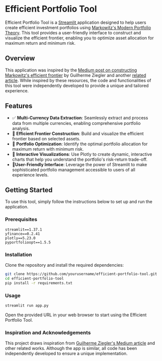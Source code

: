 # Efficient Portfolio Tool

Efficient Portfolio Tool is a [Streamlit ](https://streamlit.io/) application designed to help users create efficient investment portfolios using [Markowitz's Modern Portfolio Theory](https://en.wikipedia.org/wiki/Modern_portfolio_theory). This tool provides a user-friendly interface to construct and visualize the efficient frontier, enabling you to optimize asset allocation for maximum return and minimum risk.

## Overview

This application was inspired by the [Medium post on constructing Markowitz's efficient frontier](https://medium.com/@guilherme.ziegler/constructing-markowitzs-efficient-frontier-with-python-and-streamlit-f99a495fb74d) by Guilherme Ziegler and another [related article](https://medium.com/datadriveninvestor/coding-markowitzs-efficient-frontier-with-python-and-streamlit-97014e8cb06d). While inspired by these resources, the code and functionalities of this tool were independently developed to provide a unique and tailored experience.

## Features

- ✅ **Multi-Currency Data Extraction**: Seamlessly extract and process data from multiple currencies, enabling comprehensive portfolio analysis.
- 🔄 **Efficient Frontier Construction**: Build and visualize the efficient frontier based on selected assets.
- 🔄 **Portfolio Optimization**: Identify the optimal portfolio allocation for maximum return with minimum risk.
- 🔄 **Interactive Visualizations**: Use Plotly to create dynamic, interactive charts that help you understand the portfolio's risk-return trade-off.
- 🔄**User-Friendly Interface**: Leverage the power of Streamlit to make sophisticated portfolio management accessible to users of all experience levels.

## Getting Started

To use this tool, simply follow the instructions below to set up and run the application.

### Prerequisites

```
streamlit==1.37.1
yfinance==0.2.41
plotly==5.23.0
pyportfolioopt==1.5.5
```

### Installation

Clone the repository and install the required dependencies:

```bash
git clone https://github.com/yourusername/efficient-portfolio-tool.git
cd efficient-portfolio-tool
pip install -r requirements.txt
```

### Usage
```bash
streamlit run app.py
```

Open the provided URL in your web browser to start using the Efficient Portfolio Tool.

### Inspiration and Acknowledgements

This project draws inspiration from [Guilherme Ziegler's Medium article]((https://medium.com/@guilherme.ziegler/constructing-markowitzs-efficient-frontier-with-python-and-streamlit-f99a495fb74d)) and other related works. Although the app is similar, all code has been independently developed to ensure a unique implementation.